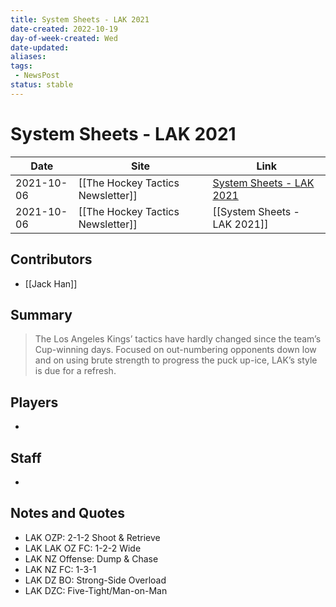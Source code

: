 ```yaml
---
title: System Sheets - LAK 2021
date-created: 2022-10-19
day-of-week-created: Wed
date-updated: 
aliases: 
tags:
 - NewsPost
status: stable
---
```


# System Sheets - LAK 2021

| Date       | Site                              | Link                                                                              |
| ---------- | --------------------------------- | --------------------------------------------------------------------------------- |
| 2021-10-06 | [[The Hockey Tactics Newsletter]] | [System Sheets - LAK 2021](https://jhanhky.substack.com/p/system-sheets-lak-2021) |
| 2021-10-06 | [[The Hockey Tactics Newsletter]] | [[System Sheets - LAK 2021]]                                                                                  |

## Contributors
- [[Jack Han]]


## Summary
> The Los Angeles Kings’ tactics have hardly changed since the team’s Cup-winning days. Focused on out-numbering opponents down low and on using brute strength to progress the puck up-ice, LAK’s style is due for a refresh.


## Players
- 


## Staff
- 


## Notes and Quotes
- LAK OZP: 2-1-2 Shoot & Retrieve
- LAK LAK OZ FC: 1-2-2 Wide
- LAK NZ Offense: Dump & Chase
- LAK NZ FC: 1-3-1
- LAK DZ BO: Strong-Side Overload
- LAK DZC: Five-Tight/Man-on-Man


